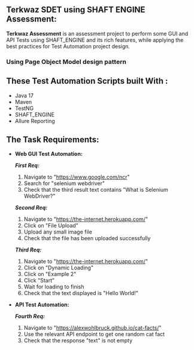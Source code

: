 Terkwaz SDET using SHAFT ENGINE Assessment:
------------------------------
**Terkwaz Assessment** is an assessment project to perform some GUI and API Tests using SHAFT_ENGINE and its rich features, while applying the best practices for Test Automation project design.

### Using Page Object Model design pattern

## These Test Automation Scripts built With :

* Java 17
* Maven
* TestNG
* SHAFT_ENGINE
* Allure Reporting

## The Task Requirements:


* **Web GUI Test Automation:**

    ***First Req:***

    1. Navigate to "https://www.google.com/ncr" 
    2. Search for "selenium webdriver" 
    3. Check that the third result text contains "What is Selenium WebDriver?" 


    ***Second Req:***

    1. Navigate to "https://the-internet.herokuapp.com/" 
    2. Click on "File Upload" 
    3. Upload any small image file 
    4. Check that the file has been uploaded successfully 


    ***Third Req:***

    1. Navigate to "https://the-internet.herokuapp.com/" 
    2. Click on "Dynamic Loading" 
    3. Click on "Example 2" 
    4. Click "Start" 
    5. Wait for loading to finish 
    6. Check that the text displayed is "Hello World!" 


* **API Test Automation:**

    ***Fourth Req:***

    1. Navigate to "https://alexwohlbruck.github.io/cat-facts/" 
    2. Use the relevant API endpoint to get one random cat fact 
    3. Check that the response "text" is not empty
